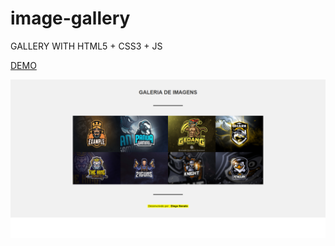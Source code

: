 # image-gallery
GALLERY WITH HTML5 + CSS3 + JS


<a href="https://image-gallery-2019.netlify.com/">
<p>DEMO</p></a>

![screenshot](https://github.com/nonatodiego/image-gallery/blob/master/screencapture-image-gallery-2019-netlify-2019-03-06-15_01_28.png "Logo Title Text 1")
